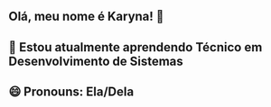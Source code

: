 ## Olá, meu nome é Karyna! 👋
## 🌱 Estou atualmente aprendendo Técnico em Desenvolvimento de Sistemas
## 😄 Pronouns: Ela/Dela
<!--
**KarynaC-reate/KarynaC-reate** is a ✨ _special_ ✨ repository because its `README.md` (this file) appears on your GitHub profile.

Here are some ideas to get you started:

- 🔭 I’m currently working on ...
- 🌱 I’m currently learning ...
- 👯 I’m looking to collaborate on ...
- 🤔 I’m looking for help with ...
- 💬 Ask me about ...
- 📫 How to reach me: ...
- 😄 Pronouns: ...
- ⚡ Fun fact: ...
-->
